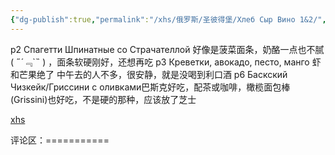 ```yaml
---
{"dg-publish":true,"permalink":"/xhs/俄罗斯/圣彼得堡/Хлеб Сыр Вино 1&2/","tags":["rednote","圣彼得堡"],"created":"2025-03-17T22:39:21.989+08:00","updated":"2025-03-20T22:46:14.637+08:00"}
---
```


 

p2 Спагетти Шпинатные со Страчателлой 好像是菠菜面条，奶酪一点也不腻( ﻿˶﻿´﹃`˵﻿ ) ，面条软硬刚好，还想再吃
p3 Креветки, авокадо, песто, манго 虾和芒果绝了
中午去的人不多，很安静，就是没喝到利口酒
p6 Баскский Чизкейк/Гриссини с оливками巴斯克好吃，配茶或咖啡，橄榄面包棒(Grissini)也好吃，不是硬的那种，应该放了芝士

[xhs](https://www.xiaohongshu.com/explore/63d2de69000000001b025428?xsec_token=ABfV5emPQ5U6lsWOMFYN8zKZ42bZNqeccRYK3BL0GS5Mk=&xsec_source=pc_user)

评论区：===========

